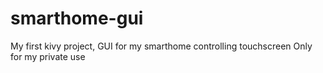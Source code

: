 # smarthome-gui
My first kivy project, GUI for my smarthome controlling touchscreen 
Only for my private use
